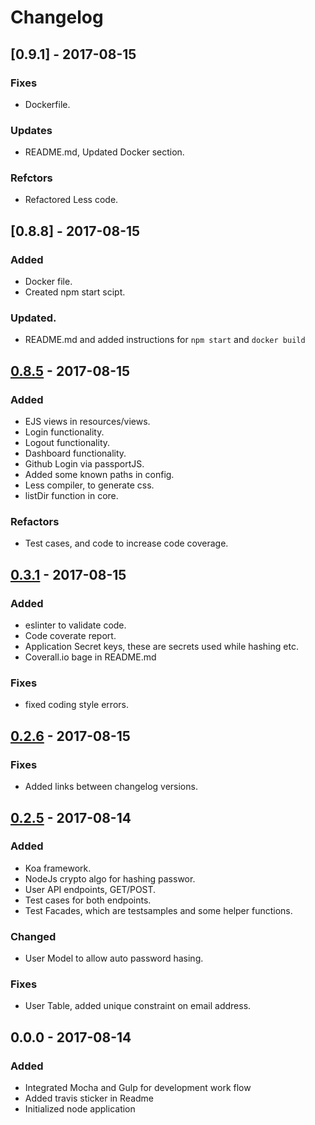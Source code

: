 # Changelog

## [0.9.1] - 2017-08-15

### Fixes
- Dockerfile.

### Updates
- README.md, Updated Docker section.

### Refctors
- Refactored Less code.

## [0.8.8] - 2017-08-15

### Added
- Docker file.
- Created npm start scipt.

### Updated.
- README.md and added instructions for `npm start` and `docker build`

## [0.8.5] - 2017-08-15

### Added
- EJS views in resources/views.
- Login functionality.
- Logout functionality.
- Dashboard functionality.
- Github Login via passportJS.
- Added some known paths in config.
- Less compiler, to generate css.
- listDir function in core.

### Refactors
- Test cases, and code to increase code coverage.

## [0.3.1] - 2017-08-15

### Added
- eslinter to validate code.
- Code coverate report.
- Application Secret keys, these are secrets used while hashing etc.
- Coverall.io bage in README.md

### Fixes
- fixed coding style errors.

## [0.2.6] - 2017-08-15

### Fixes
- Added links between changelog versions.

## [0.2.5] - 2017-08-14

### Added
- Koa framework.
- NodeJs crypto algo for hashing passwor.
- User API endpoints, GET/POST.
- Test cases for both endpoints.
- Test Facades, which are testsamples and some helper functions.

### Changed
- User Model to allow auto password hasing.

### Fixes
- User Table, added unique constraint on email address.

## 0.0.0 - 2017-08-14

### Added
- Integrated Mocha and Gulp for development work flow
- Added travis sticker in Readme
- Initialized node application

[0.8.5]: https://github.com/mabdullah353/koajsapp/compare/v0.3.1...v0.8.5
[0.3.1]: https://github.com/mabdullah353/koajsapp/compare/v0.2.6...v0.3.1
[0.2.6]: https://github.com/mabdullah353/koajsapp/compare/v0.2.5...v0.2.6
[0.2.5]: https://github.com/mabdullah353/koajsapp/compare/v0.0.0...v0.2.5